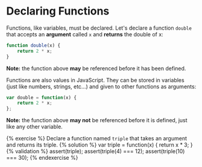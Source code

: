 # Declaring Functions

Functions, like variables, must be declared. Let's declare a function `double` that accepts an **argument** called `x` and **returns** the double of x:

```javascript
function double(x) {
    return 2 * x;
}
```

**Note:** the function above **may** be referenced before it has been defined.

Functions are also values in JavaScript. They can be stored in variables (just like numbers, strings, etc...) and given to other functions as arguments:

```javascript
var double = function(x) {
    return 2 * x;
};
```

**Note:** the function above **may not** be referenced before it is defined, just like any other variable.

{% exercise %}
Declare a function named `triple` that takes an argument and returns its triple.
{% solution %}
var triple = function(x) {
    return x * 3;
}
{% validation %}
assert(triple);
assert(triple(4) === 12);
assert(triple(10) === 30);
{% endexercise %}
